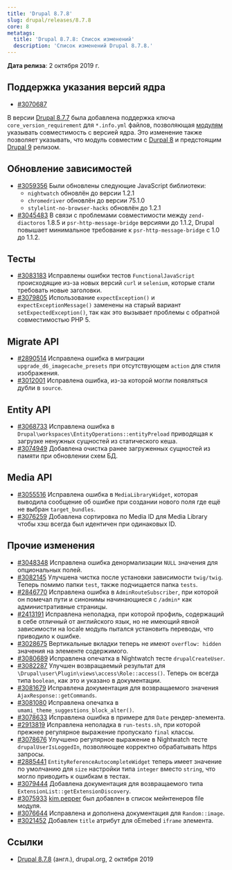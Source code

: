 ```yaml
---
title: 'Drupal 8.7.8'
slug: drupal/releases/8.7.8
core: 8
metatags:
  title: 'Drupal 8.7.8: Список изменений'
  description: 'Список изменений Drupal 8.7.8.'
---
```


**Дата релиза**: 2 октября 2019 г.

## Поддержка указания версий ядра

- [#3070687](https://www.drupal.org/node/3070687)

В версии [Drupal 8.7.7](../8.7.7/index.md) была добавлена поддержка ключа `core_version_requirement` для `*.info.yml` файлов, позволяющая [модулям](../../../../8/modules/index.md) указывать совместимость с версией ядра. Это изменение также позволяет указывать, что модуль совместим с [Durpal 8](../../../../8/index.md) и предстоящим [Drupal 9](../../../../9/index.md) релизом.

## Обновление зависимостей

- [#3059356](https://www.drupal.org/node/3059356) Были обновлены следующие JavaScript библиотеки:
  - `nightwatch` обновлён до версии 1.2.1
  - `chromedriver` обновлён до версии 75.1.0
  - `stylelint-no-browser-hacks` обновлён до 1.2.1
- [#3045483](https://www.drupal.org/node/3045483) В связи с проблемами совместимости между `zend-diactoros` 1.8.5 и `psr-http-message-bridge` версиями до 1.1.2, Drupal повышает минимальное требование к `psr-http-message-bridge` с 1.0 до 1.1.2.

## Тесты

- [#3083183](https://www.drupal.org/node/3083183) Исправлены ошибки тестов `FunctionalJavaScript` происходящие из-за новых версий `curl` и `selenium`, которые стали требовать новые заголовки.
- [#3079805](https://www.drupal.org/node/3079805) Использование `expectException()` и `expectExceptionMessage()` заменены на старый вариант `setExpectedException()`, так как это вызывает проблемы с обратной совместимостью PHP 5.

## Migrate API

- [#2890514](https://www.drupal.org/node/2890514) Исправлена ошибка в миграции `upgrade_d6_imagecache_presets` при отсутствующем `action` для стиля изображения.
- [#3012001](https://www.drupal.org/node/3012001) Исправлена ошибка, из-за которой могли появляться дубли в `source`.

## Entity API

- [#3068733](https://www.drupal.org/node/3068733) Исправлена ошибка в `Drupal\workspaces\EntityOperations::entityPreload` приводящая к загрузке ненужных сущностей из статического кеша.
- [#3074949](https://www.drupal.org/node/3074949) Добавлена очистка ранее загруженных сущностей из памяти при обновлении схем БД.

## Media API

- [#3055516](https://www.drupal.org/node/3055516) Исправлена ошибка в `MediaLibraryWidget`, которая выводила сообщение об ошибке при создании нового поля где ещё не выбран `target_bundles`.
- [#3076259](https://www.drupal.org/node/3076259) Добавлена сортировка по Media ID для Media Library чтобы хэш всегда был идентичен при одинаковых ID.

## Прочие изменения

- [#3048348](https://www.drupal.org/node/3048348) Исправлена ошибка денормализации `NULL` значения для опциональных полей.
- [#3082145](https://www.drupal.org/node/3082145) Улучшена чистка после установки зависимости `twig/twig`. Теперь помимо папки `test`, также подчищается папка `tests`.
- [#2846770](https://www.drupal.org/node/2846770) Исправлена ошибка в `AdminRouteSubscriber`, при которой он помечал пути и синонимы начинающиеся с `/admin*` как административные страницы.
- [#2413191](https://www.drupal.org/node/2413191) Исправлена неполадка, при которой профиль, содержащий в себе отличный от английского язык, но не имеющий явной зависимости на locale модуль пытался установить переводы, что приводило к ошибке.
- [#3028675](https://www.drupal.org/node/3028675) Вертикальные вкладки теперь не имеют `overflow: hidden` значения на элементе содержимого.
- [#3080689](https://www.drupal.org/node/3080689) Исправлена опечатка в Nightwatch тесте `drupalCreateUser`.
- [#3082287](https://www.drupal.org/node/3082287) Улучшен возвращаемый результат для `\Drupal\user\Plugin\views\access\Role::access()`. Теперь он всегда типа `boolean`, как это и указано в документации.
- [#3081679](https://www.drupal.org/node/3081679) Исправлена документация для возвращаемого значения `AjaxResponse::getCommands`.
- [#3081080](https://www.drupal.org/node/3081080) Исправлена опечатка в `umami_theme_suggestions_block_alter()`.
- [#3078633](https://www.drupal.org/node/3078633) Исправлена ошибка в примере для `Date` рендер-элемента.
- [#2913819](https://www.drupal.org/node/2913819) Исправлена неполадка в `run-tests.sh`, при которой прежнее регулярное выражение пропускало `final` классы.
- [#3078676](https://www.drupal.org/node/3078676) Улучшено регулярное выражение в Nightwatch тесте `drupalUserIsLoggedIn`, позволяющее корректно обрабатывать https запросы.
- [#2885441](https://www.drupal.org/node/2885441) `EntityReferenceAutocompleteWidget` теперь имеет значение по умолчанию для `size` настройки типа `integer` вместо `string`, что могло приводить к ошибкам в тестах.
- [#3079444](https://www.drupal.org/node/3079444) Добавлена документация для возвращаемого типа `ExtensionList::getExtensionDiscovery`.
- [#3075933](https://www.drupal.org/node/3075933) [kim.pepper](https://www.drupal.org/u/kimpepper) был добавлен в список мейнтенеров file модуля.
- [#3076644](https://www.drupal.org/node/3076644) Исправлена и дополнена документация для `Random::image`.
- [#3021452](https://www.drupal.org/node/3021452) Добавлен `title` атрибут для oEmebed `iframe` элемента.

## Ссылки

- [Drupal 8.7.8](https://www.drupal.org/project/drupal/releases/8.7.8) (англ.), drupal.org, 2 октября 2019
